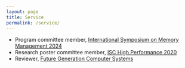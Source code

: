 ```yaml
---
layout: page
title: Service
permalink: /service/
---
```

- Program committee member, [International Symposium on Memory Management 2024](https://conf.researchr.org/committee/ismm-2024/ismm-2024-papers-program-committee)
- Research poster committee member, [ISC High Performance 2020](https://www.isc-hpc.com/research-posters-2020.html)
- Reviewer, [Future Generation Computer Systems](https://www.journals.elsevier.com/future-generation-computer-systems)

